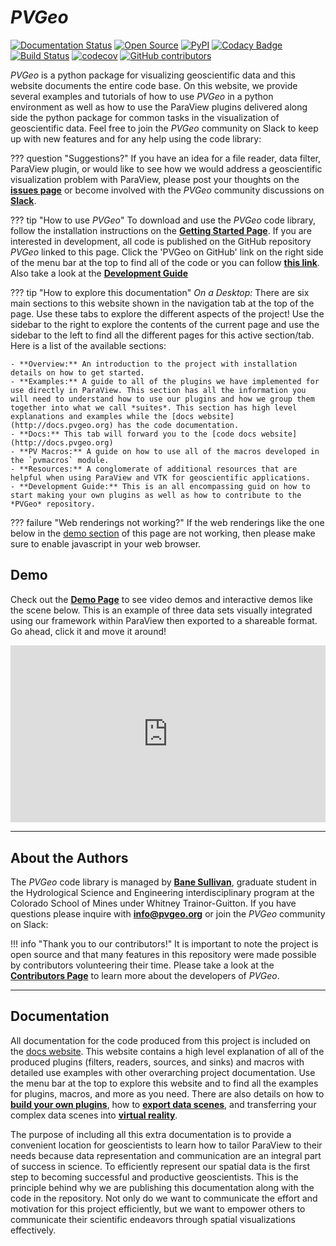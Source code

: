 # *PVGeo*
[![Documentation Status](https://readthedocs.org/projects/pvgeo/badge/?version=latest)](http://docs.pvgeo.org/en/latest/?badge=latest) [![Open Source](https://img.shields.io/badge/open--source-yes-brightgreen.svg)](https://opensource.com/resources/what-open-source) [![PyPI](https://img.shields.io/pypi/v/PVGeo.svg)](https://pypi.org/project/PVGeo/) [![Codacy Badge](https://api.codacy.com/project/badge/Grade/4b9e8d0ef37a4f70a2d02c0d53ed096f)](https://www.codacy.com/app/banesullivan/PVGeo?utm_source=github.com&amp;utm_medium=referral&amp;utm_content=OpenGeoVis/PVGeo&amp;utm_campaign=Badge_Grade) [![Build Status](https://travis-ci.org/OpenGeoVis/PVGeo.svg?branch=master)](https://travis-ci.org/OpenGeoVis/PVGeo) [![codecov](https://codecov.io/gh/OpenGeoVis/PVGeo/branch/master/graph/badge.svg)](https://codecov.io/gh/OpenGeoVis/PVGeo/branch/master) [![GitHub contributors](https://img.shields.io/github/contributors/OpenGeoVis/PVGeo.svg)](https://GitHub.com/OpenGeoVis/PVGeo/graphs/contributors/)

*PVGeo* is a python package for visualizing geoscientific data and this website documents the entire code base. On this website, we provide several examples and tutorials of how to use *PVGeo* in a python environment as well as how to use the ParaView plugins delivered along side the python package for common tasks in the visualization of geoscientific data. Feel free to join the *PVGeo* community on Slack to keep up with new features and for any help using the code library:

<script async defer src="http://slack.pvgeo.org/slackin.js?large"></script>


??? question "Suggestions?"
    If you have an idea for a file reader, data filter, ParaView plugin, or would like to see how we would address a geoscientific visualization problem with ParaView, please post your thoughts on the [**issues page**](https://github.com/OpenGeoVis/PVGeo/issues) or become involved with the *PVGeo* community discussions on [**Slack**](http://slack.pvgeo.org/).

??? tip "How to use *PVGeo*"
    To download and use the *PVGeo* code library, follow the installation instructions on the [**Getting Started Page**](overview/getting-started#install-pvgeo). If you are interested in development, all code is published on the GitHub repository *PVGeo* linked to this page. Click the 'PVGeo on GitHub' link on the right side of the menu bar at the top to find all of the code or you can follow [**this link**](https://github.com/OpenGeoVis/PVGeo). Also take a look at the [**Development Guide**](dev-guide/contributing/)

??? tip "How to explore this documentation"
    *On a Desktop:* There are six main sections to this website shown in the navigation tab at the top of the page. Use these tabs to explore the different aspects of the project! Use the sidebar to the right to explore the contents of the current page and use the sidebar to the left to find all the different pages for this active section/tab. Here is a list of the available sections:

    - **Overview:** An introduction to the project with installation details on how to get started.
    - **Examples:** A guide to all of the plugins we have implemented for use directly in ParaView. This section has all the information you will need to understand how to use our plugins and how we group them together into what we call *suites*. This section has high level explanations and examples while the [docs website](http://docs.pvgeo.org) has the code documentation.
    - **Docs:** This tab will forward you to the [code docs website](http://docs.pvgeo.org)
    - **PV Macros:** A guide on how to use all of the macros developed in the `pvmacros` module.
    - **Resources:** A conglomerate of additional resources that are helpful when using ParaView and VTK for geoscientific applications.
    - **Development Guide:** This is an all encompassing guid on how to start making your own plugins as well as how to contribute to the *PVGeo* repository.


??? failure "Web renderings not working?"
    If the web renderings like the one below in the [demo section](#demo) of this page are not working, then please make sure to enable javascript in your web browser.


## Demo
Check out the [**Demo Page**](http://demo.pvgeo.org) to see video demos and interactive demos like the scene below. This is an example of three data sets visually integrated using our framework within ParaView then exported to a shareable format. Go ahead, click it and move it around!

<div style="position: relative; padding-bottom: 56.25%; height: 0; overflow: hidden; max-width: 100%; height: auto;">
        <iframe src="http://viewer.pvgeo.org?fileURL=https://dl.dropbox.com/s/6gxax6fp9muk65e/volc.vtkjs?dl=0" frameborder="0" allowfullscreen style="position: absolute; top: 0; left: 0; width: 100%; height: 100%;"></iframe>
</div>


-------

## About the Authors
The *PVGeo* code library is managed by [**Bane Sullivan**](http://banesullivan.com), graduate student in the Hydrological Science and Engineering interdisciplinary program at the Colorado School of Mines under Whitney Trainor-Guitton. If you have questions please inquire with [**info@pvgeo.org**](mailto:info@pvgeo.org) or join the *PVGeo* community on Slack: <script async defer src="http://slack.pvgeo.org/slackin.js"></script>


!!! info "Thank you to our contributors!"
    It is important to note the project is open source and that many features in this repository were made possible by contributors volunteering their time. Please take a look at the [**Contributors Page**](https://github.com/OpenGeoVis/PVGeo/graphs/contributors) to learn more about the developers of *PVGeo*.

------

## Documentation
All documentation for the code produced from this project is included on the [docs website](http://docs.pvgeo.org). This website contains a high level explanation of all of the produced plugins (filters, readers, sources, and sinks) and macros with detailed use examples with other overarching project documentation. Use the menu bar at the top to explore this website and to find all the examples for plugins, macros, and more as you need. There are also details on how to [**build your own plugins**](./dev-guide/build-your-own-plugins.md), how to [**export data scenes**](./pvmacros/export/exportvtkjs.md), and transferring your complex data scenes into [**virtual reality**](./virtual-reality/entering-virtual-reality.md).

The purpose of including all this extra documentation is to provide a convenient location for geoscientists to learn how to tailor ParaView to their needs because data representation and communication are an integral part of success in science. To efficiently represent our spatial data is the first step to becoming successful and productive geoscientists. This is the principle behind why we are publishing this documentation along with the code in the repository. Not only do we want to communicate the effort and motivation for this project efficiently, but we want to empower others to communicate their scientific endeavors through spatial visualizations effectively.

<!--
### Plugin Documentation
There is a page dedicated to every plugin and on these pages, you will find implementation details, parameters, code quirks, and general usage information. We are working to have an example for every reader and filter so that users can get a feel for what is going on and how they might apply these plugins to address their needs. Since almost all geoscientific data is proprietary, these tutorials will likely come late so that we can find good open data sets and models that users can find outside of this repo for free.

### Macro documentation
Each macro produced in `pvmacros` will have a distinct purpose, be it to export isometric screenshots of any data scene or create various types of slices through a data volume. The macros will have broad applications and be formatted to work with generally any data scene or data of specific formats so that they can be easily expanded upon to complete specific tasks. For the macros, we will try to immediately have sample data and a tutorial upon publishing with documentation of what we are doing and why.

-->
